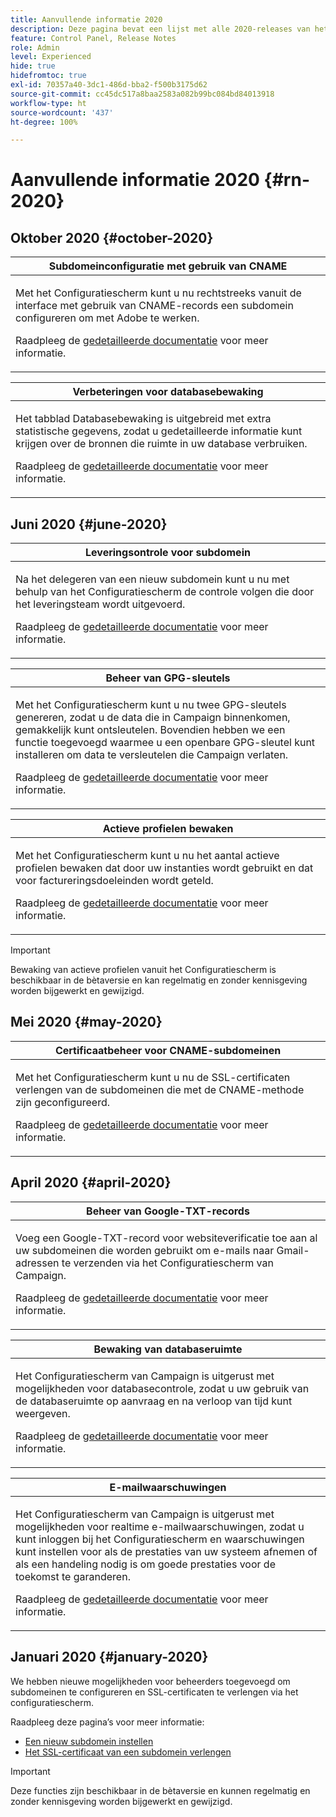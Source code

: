 ```yaml
---
title: Aanvullende informatie 2020
description: Deze pagina bevat een lijst met alle 2020-releases van het Configuratiescherm.
feature: Control Panel, Release Notes
role: Admin
level: Experienced
hide: true
hidefromtoc: true
exl-id: 70357a40-3dc1-486d-bba2-f500b3175d62
source-git-commit: cc45dc517a8baa2583a082b99bc084bd84013918
workflow-type: ht
source-wordcount: '437'
ht-degree: 100%

---
```


# Aanvullende informatie 2020 {#rn-2020}

## Oktober 2020 {#october-2020}

<table>
<thead>
<tr>
<th><strong>Subdomeinconfiguratie met gebruik van CNAME</strong><br/></th>
</tr>
</thead>
<tbody>
<tr>
<td>
<p>Met het Configuratiescherm kunt u nu rechtstreeks vanuit de interface met gebruik van CNAME-records een subdomein configureren om met Adobe te werken.</p><p>Raadpleeg de <a href="../subdomains-certificates/using/setting-up-new-subdomain.md">gedetailleerde documentatie</a> voor meer informatie.</p>
</td>
</tr>
</tbody>
</table>

<table>
<thead>
<tr>
<th><strong>Verbeteringen voor databasebewaking</strong><br/></th>
</tr>
</thead>
<tbody>
<tr>
<td>
<p>Het tabblad Databasebewaking is uitgebreid met extra statistische gegevens, zodat u gedetailleerde informatie kunt krijgen over de bronnen die ruimte in uw database verbruiken.</p><p>Raadpleeg de <a href="../performance-monitoring/using/database-monitoring.md">gedetailleerde documentatie</a> voor meer informatie.</p>
</td>
</tr>
</tbody>
</table>

## Juni 2020 {#june-2020}

<table>
<thead>
<tr>
<th><strong>Leveringsontrole voor subdomein</strong><br/></th>
</tr>
</thead>
<tbody>
<tr>
<td>
<p>Na het delegeren van een nieuw subdomein kunt u nu met behulp van het Configuratiescherm de controle volgen die door het leveringsteam wordt uitgevoerd.</p><p>Raadpleeg de <a href="../subdomains-certificates/using/setting-up-new-subdomain.md">gedetailleerde documentatie</a> voor meer informatie.</p>
</td>
</tr>
</tbody>
</table>

<table>
<thead>
<tr>
<th><strong>Beheer van GPG-sleutels</strong><br/></th>
</tr>
</thead>
<tbody>
<tr>
<td>
<p>Met het Configuratiescherm kunt u nu twee GPG-sleutels genereren, zodat u de data die in Campaign binnenkomen, gemakkelijk kunt ontsleutelen. Bovendien hebben we een functie toegevoegd waarmee u een openbare GPG-sleutel kunt installeren om data te versleutelen die Campaign verlaten.</p><p>Raadpleeg de <a href="../instances-settings/using/gpg-keys-management.md">gedetailleerde documentatie</a> voor meer informatie.</p>
</td>
</tr>
</tbody>
</table>

<table>
<thead>
<tr>
<th><strong>Actieve profielen bewaken</strong><br/></th>
</tr>
</thead>
<tbody>
<tr>
<td>
<p>Met het Configuratiescherm kunt u nu het aantal actieve profielen bewaken dat door uw instanties wordt gebruikt en dat voor factureringsdoeleinden wordt geteld.</p><p>Raadpleeg de <a href="../performance-monitoring/using/active-profiles-monitoring.md">gedetailleerde documentatie</a> voor meer informatie.</p>
</td>
</tr>
</tbody>
</table>

>[!IMPORTANT]
>
>Bewaking van actieve profielen vanuit het Configuratiescherm is beschikbaar in de bètaversie en kan regelmatig en zonder kennisgeving worden bijgewerkt en gewijzigd.

## Mei 2020 {#may-2020}

<table>
<thead>
<tr>
<th><strong>Certificaatbeheer voor CNAME-subdomeinen</strong><br/></th>
</tr>
</thead>
<tbody>
<tr>
<td>
<p>Met het Configuratiescherm kunt u nu de SSL-certificaten verlengen van de subdomeinen die met de CNAME-methode zijn geconfigureerd.</p><p>Raadpleeg de <a href="../subdomains-certificates/using/renewing-subdomain-certificate.md">gedetailleerde documentatie</a> voor meer informatie.</p>
</td>
</tr>
</tbody>
</table>

## April 2020 {#april-2020}

<table>
<thead>
<tr>
<th><strong>Beheer van Google-TXT-records</strong><br/></th>
</tr>
</thead>
<tbody>
<tr>
<td>
<p>Voeg een Google-TXT-record voor websiteverificatie toe aan al uw subdomeinen die worden gebruikt om e-mails naar Gmail-adressen te verzenden via het Configuratiescherm van Campaign.</p><p>Raadpleeg de <a href="../subdomains-certificates/using/managing-txt-records.md">gedetailleerde documentatie</a> voor meer informatie.</p>
</td>
</tr>
</tbody>
</table>

<table>
<thead>
<tr>
<th><strong>Bewaking van databaseruimte</strong><br/></th>
</tr>
</thead>
<tbody>
<tr>
<td>
<p>Het Configuratiescherm van Campaign is uitgerust met mogelijkheden voor databasecontrole, zodat u uw gebruik van de databaseruimte op aanvraag en na verloop van tijd kunt weergeven.</p><p>Raadpleeg de <a href="../performance-monitoring/using/database-monitoring.md">gedetailleerde documentatie</a> voor meer informatie.</p>
</td>
</tr>
</tbody>
</table>

<table>
<thead>
<tr>
<th><strong>E-mailwaarschuwingen</strong><br/></th>
</tr>
</thead>
<tbody>
<tr>
<td>
<p>Het Configuratiescherm van Campaign is uitgerust met mogelijkheden voor realtime e-mailwaarschuwingen, zodat u kunt inloggen bij het Configuratiescherm en waarschuwingen kunt instellen voor als de prestaties van uw systeem afnemen of als een handeling nodig is om goede prestaties voor de toekomst te garanderen.</p><p>Raadpleeg de <a href="../performance-monitoring/using/email-alerting.md">gedetailleerde documentatie</a> voor meer informatie.</p>
</td>
</tr>
</tbody>
</table>

## Januari 2020 {#january-2020}

We hebben nieuwe mogelijkheden voor beheerders toegevoegd om subdomeinen te configureren en SSL-certificaten te verlengen via het configuratiescherm.

Raadpleeg deze pagina’s voor meer informatie:
* [Een nieuw subdomein instellen](../subdomains-certificates/using/setting-up-new-subdomain.md)
* [Het SSL-certificaat van een subdomein verlengen](../subdomains-certificates/using/renewing-subdomain-certificate.md)

>[!IMPORTANT]
>
>Deze functies zijn beschikbaar in de bètaversie en kunnen regelmatig en zonder kennisgeving worden bijgewerkt en gewijzigd.
